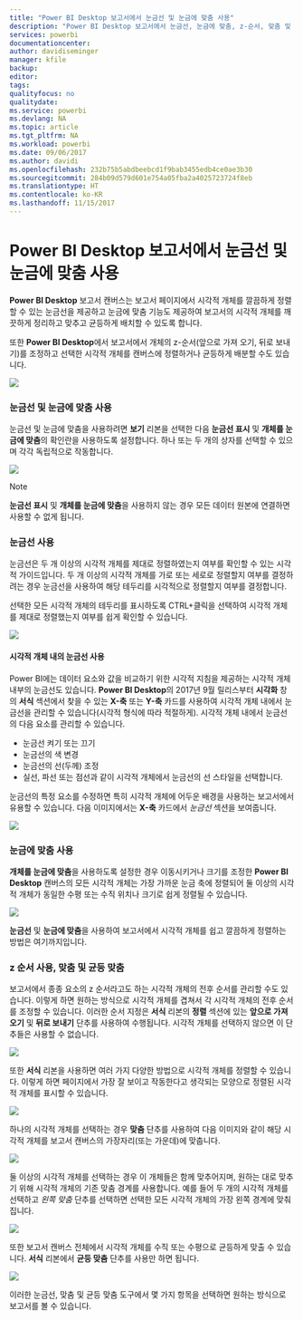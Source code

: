 ```yaml
---
title: "Power BI Desktop 보고서에서 눈금선 및 눈금에 맞춤 사용"
description: "Power BI Desktop 보고서에서 눈금선, 눈금에 맞춤, z-순서, 맞춤 및 균등 맞춤 사용"
services: powerbi
documentationcenter: 
author: davidiseminger
manager: kfile
backup: 
editor: 
tags: 
qualityfocus: no
qualitydate: 
ms.service: powerbi
ms.devlang: NA
ms.topic: article
ms.tgt_pltfrm: NA
ms.workload: powerbi
ms.date: 09/06/2017
ms.author: davidi
ms.openlocfilehash: 232b75b5abdbeebcd1f9bab3455edb4ce0ae3b30
ms.sourcegitcommit: 284b09d579d601e754a05fba2a4025723724f8eb
ms.translationtype: HT
ms.contentlocale: ko-KR
ms.lasthandoff: 11/15/2017
---
```

# <a name="use-gridlines-and-snap-to-grid-in-power-bi-desktop-reports"></a>Power BI Desktop 보고서에서 눈금선 및 눈금에 맞춤 사용
**Power BI Desktop** 보고서 캔버스는 보고서 페이지에서 시각적 개체를 깔끔하게 정렬할 수 있는 눈금선을 제공하고 눈금에 맞춤 기능도 제공하여 보고서의 시각적 개체를 깨끗하게 정리하고 맞추고 균등하게 배치할 수 있도록 합니다.

또한 **Power BI Desktop**에서 보고서에서 개체의 z-순서(앞으로 가져 오기, 뒤로 보내기)를 조정하고 선택한 시각적 개체를 캔버스에 정렬하거나 균등하게 배분할 수도 있습니다.

![](media/desktop-gridlines-snap-to-grid/snap-to-grid_0.png)

### <a name="enabling-gridlines-and-snap-to-grid"></a>눈금선 및 눈금에 맞춤 사용
눈금선 및 눈금에 맞춤을 사용하려면 **보기** 리본을 선택한 다음 **눈금선 표시** 및 **개체를 눈금에 맞춤**의 확인란을 사용하도록 설정합니다. 하나 또는 두 개의 상자를 선택할 수 있으며 각각 독립적으로 작동합니다.

![](media/desktop-gridlines-snap-to-grid/snap-to-grid_1.png)

> [!NOTE]
> **눈금선 표시** 및 **개체를 눈금에 맞춤**을 사용하지 않는 경우 모든 데이터 원본에 연결하면 사용할 수 없게 됩니다.
> 
> 

### <a name="using-gridlines"></a>눈금선 사용
눈금선은 두 개 이상의 시각적 개체를 제대로 정렬하였는지 여부를 확인할 수 있는 시각적 가이드입니다. 두 개 이상의 시각적 개체를 가로 또는 세로로 정렬할지 여부를 결정하려는 경우 눈금선을 사용하여 해당 테두리를 시각적으로 정렬할지 여부를 결정합니다.

선택한 모든 시각적 개체의 테두리를 표시하도록 CTRL+클릭을 선택하여 시각적 개체를 제대로 정렬했는지 여부를 쉽게 확인할 수 있습니다.

![](media/desktop-gridlines-snap-to-grid/snap-to-grid_2.png)

#### <a name="using-gridlines-inside-visuals"></a>시각적 개체 내의 눈금선 사용
Power BI에는 데이터 요소와 값을 비교하기 위한 시각적 지침을 제공하는 시각적 개체 내부의 눈금선도 있습니다. **Power BI Desktop**의 2017년 9월 릴리스부터 **시각화** 창의 **서식** 섹션에서 찾을 수 있는 **X-축** 또는 **Y-축** 카드를 사용하여 시각적 개체 내에서 눈금선을 관리할 수 있습니다(시각적 형식에 따라 적절하게). 시각적 개체 내에서 눈금선의 다음 요소를 관리할 수 있습니다.

* 눈금선 켜기 또는 끄기
* 눈금선의 색 변경
* 눈금선의 선(두께) 조정
* 실선, 파선 또는 점선과 같이 시각적 개체에서 눈금선의 선 스타일을 선택합니다.

눈금선의 특정 요소를 수정하면 특히 시각적 개체에 어두운 배경을 사용하는 보고서에서 유용할 수 있습니다. 다음 이미지에서는 **X-축** 카드에서 *눈금선* 섹션을 보여줍니다.

![](media/desktop-gridlines-snap-to-grid/snap-to-grid_9.png)

### <a name="using-snap-to-grid"></a>눈금에 맞춤 사용
**개체를 눈금에 맞춤**을 사용하도록 설정한 경우 이동시키거나 크기를 조정한 **Power BI Desktop** 캔버스의 모든 시각적 개체는 가장 가까운 눈금 축에 정렬되어 둘 이상의 시각적 개체가 동일한 수평 또는 수직 위치나 크기로 쉽게 정렬될 수 있습니다.

![](media/desktop-gridlines-snap-to-grid/snap-to-grid_3.png)

**눈금선** 및 **눈금에 맞춤**을 사용하여 보고서에서 시각적 개체를 쉽고 깔끔하게 정렬하는 방법은 여기까지입니다.

### <a name="using-z-order-align-and-distribute"></a>z 순서 사용, 맞춤 및 균등 맞춤
보고서에서 종종 요소의 z 순서라고도 하는 시각적 개체의 전후 순서를 관리할 수도 있습니다. 이렇게 하면 원하는 방식으로 시각적 개체를 겹쳐서 각 시각적 개체의 전후 순서를 조정할 수 있습니다. 이러한 순서 지정은 **서식** 리본의 **정렬** 섹션에 있는 **앞으로 가져오기** 및 **뒤로 보내기** 단추를 사용하여 수행됩니다. 시각적 개체를 선택하지 않으면 이 단추들은 사용할 수 없습니다.

![](media/desktop-gridlines-snap-to-grid/snap-to-grid_4.png)

또한 **서식** 리본을 사용하면 여러 가지 다양한 방법으로 시각적 개체를 정렬할 수 있습니다. 이렇게 하면 페이지에서 가장 잘 보이고 작동한다고 생각되는 모양으로 정렬된 시각적 개체를 표시할 수 있습니다.

![](media/desktop-gridlines-snap-to-grid/snap-to-grid_5.png)

하나의 시각적 개체를 선택하는 경우 **맞춤** 단추를 사용하여 다음 이미지와 같이 해당 시각적 개체를 보고서 캔버스의 가장자리(또는 가운데)에 맞춥니다.

![](media/desktop-gridlines-snap-to-grid/snap-to-grid_6.png)

둘 이상의 시각적 개체를 선택하는 경우 이 개체들은 함께 맞추어지며, 원하는 대로 맞추기 위해 시각적 개체의 기존 맞춤 경계를 사용합니다. 예를 들어 두 개의 시각적 개체를 선택하고 *왼쪽 맞춤* 단추를 선택하면 선택한 모든 시각적 개체의 가장 왼쪽 경계에 맞춰집니다.

![](media/desktop-gridlines-snap-to-grid/snap-to-grid_7.png)

또한 보고서 캔버스 전체에서 시각적 개체를 수직 또는 수평으로 균등하게 맞출 수 있습니다. **서식** 리본에서 **균등 맞춤** 단추를 사용만 하면 됩니다.

![](media/desktop-gridlines-snap-to-grid/snap-to-grid_8.png)

이러한 눈금선, 맞춤 및 균등 맞춤 도구에서 몇 가지 항목을 선택하면 원하는 방식으로 보고서를 볼 수 있습니다.

